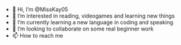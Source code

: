 - 👋 Hi, I’m @MissKay05
- 👀 I’m interested in reading, videogames and learning new things
- 🌱 I’m currently learning a new language in coding and speaking
- 💞️ I’m looking to collaborate on some real beginner work
- 📫 How to reach me 

<!---
MissKay05/MissKay05 is a ✨ special ✨ repository because its `README.md` (this file) appears on your GitHub profile.
You can click the Preview link to take a look at your changes.
--->
